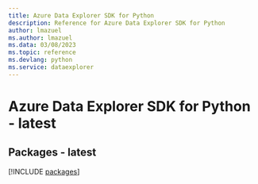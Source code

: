 ```yaml
---
title: Azure Data Explorer SDK for Python
description: Reference for Azure Data Explorer SDK for Python
author: lmazuel
ms.author: lmazuel
ms.data: 03/08/2023
ms.topic: reference
ms.devlang: python
ms.service: dataexplorer
---
```

# Azure Data Explorer SDK for Python - latest
## Packages - latest
[!INCLUDE [packages](data-explorer-index.md)]